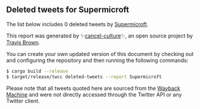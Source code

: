 ## Deleted tweets for Supermicroft

The list below includes 0 deleted tweets by
[Supermicroft](https://twitter.com/Supermicroft).



This report was generated by ✨[cancel-culture](https://github.com/travisbrown/cancel-culture)✨,
an open source project by [Travis Brown](https://twitter.com/travisbrown).

You can create your own updated version of this document by checking out and configuring the
repository and then running the following commands:

```bash
$ cargo build --release
$ target/release/twcc deleted-tweets --report Supermicroft
```

Please note that all tweets quoted here are sourced from the
[Wayback Machine](https://web.archive.org) and were not directly accessed through the Twitter API or
any Twitter client.

